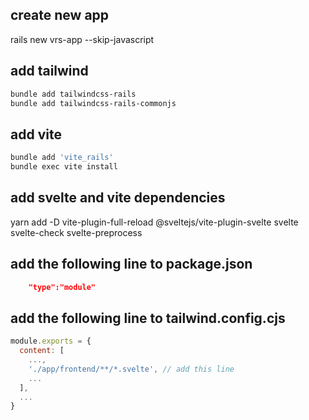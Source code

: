 ## create new app

rails new vrs-app --skip-javascript 

## add tailwind

```bash
bundle add tailwindcss-rails
bundle add tailwindcss-rails-commonjs
```

## add vite
```bash
bundle add 'vite_rails'
bundle exec vite install

```

## add svelte and vite dependencies
yarn add -D vite-plugin-full-reload @sveltejs/vite-plugin-svelte svelte svelte-check svelte-preprocess


## add the following line to package.json
```json
	"type":"module"
```


## add the following line to tailwind.config.cjs
```javascript
module.exports = {
  content: [
	...,
    './app/frontend/**/*.svelte', // add this line
    ...
  ],
  ...
}
```
